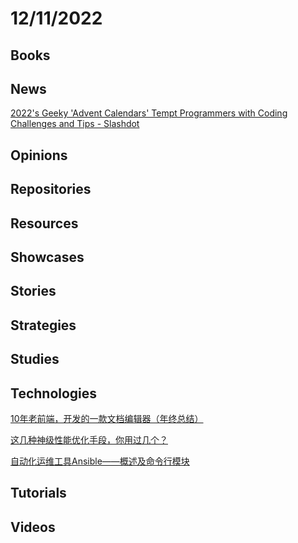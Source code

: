 # 12/11/2022

## Books

## News
[2022's Geeky 'Advent Calendars' Tempt Programmers with Coding Challenges and Tips - Slashdot](https://developers.slashdot.org/story/22/12/05/0629239/2022s-geeky-advent-calendars-tempt-programmers-with-coding-challenges-and-tips)

## Opinions

## Repositories

## Resources

## Showcases

## Stories

## Strategies

## Studies

## Technologies
[10年老前端，开发的一款文档编辑器（年终总结）](https://juejin.cn/post/7172975010724708389)

[这几种神级性能优化手段，你用过几个？](https://mp.weixin.qq.com/s/3jlATYwE9PNdz0peptZBIg)

[自动化运维工具Ansible——概述及命令行模块](https://juejin.cn/post/7173631447453859876)

## Tutorials

## Videos
